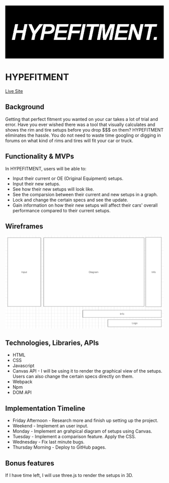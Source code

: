 ![Logo](/assets/hypefitment-logo_edited.png)

# HYPEFITMENT

[Live Site](https://skylineciel.github.io/HYPEFITMENT/ "HYPEFITMENT")

## Background

Getting that perfect fitment you wanted on your car takes a lot of trial and error. Have you ever wished there was a tool that visually calculates and shows the rim and tire setups before you drop $$$ on them? HYPEFITMENT eliminates the hassle. You do not need to waste time googling or digging in forums on what kind of rims and tires will fit your car or truck.

## Functionality & MVPs

In HYPEFITMENT, users will be able to:

* Input their current or OE (Original Equipment) setups.
* Input their new setups.
* See how their new setups will look like.
* See the comparsion between their current and new setups in a graph.
* Lock and change the certain specs and see the update.
* Gain information on how their new setups will affect their cars' overall performance compared to their current setups.

## Wireframes 

![Wireframes](/assets/wireframes.png)

## Technologies, Libraries, APIs

* HTML
* CSS
* Javascript
* Canvas API - I will be using it to render the graphical view of the setups. Users can also change the certain specs directly on them.
* Webpack
* Npm
* DOM API

## Implementation Timeline
* Friday Afternoon - Research more and finish up setting up the project.
* Weekend - Implement an user input.
* Monday - Implement an grahpical diagram of setups using Canvas.
* Tuesday - Implement a comparison feature. Apply the CSS.
* Wednesday - Fix last minute bugs.
* Thursday Morning - Deploy to GitHub pages. 

## Bonus features

If I have time left, I will use three.js to render the setups in 3D.